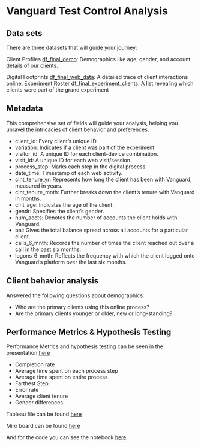 # Vanguard Test Control Analysis

## Data sets
There are three datasets that will guide your journey:

Client Profiles [df_final_demo](data/raw/df_final_demo.csv): Demographics like age, gender, and account details of our clients.

Digital Footprints [df_final_web_data](data/raw/df_final_web_data_combined.csv): A detailed trace of client interactions online.
Experiment Roster [df_final_experiment_clients]((data/raw/df_final_experiment_clients.csv)): A list revealing which clients were part of the grand experiment

## Metadata
This comprehensive set of fields will guide your analysis, helping you unravel the intricacies of client behavior and preferences.

* client_id: Every client’s unique ID.
* variation: Indicates if a client was part of the experiment.
* visitor_id: A unique ID for each client-device combination.
* visit_id: A unique ID for each web visit/session.
* process_step: Marks each step in the digital process.
* date_time: Timestamp of each web activity.
* clnt_tenure_yr: Represents how long the client has been with Vanguard, measured in years.
* clnt_tenure_mnth: Further breaks down the client’s tenure with Vanguard in months.
* clnt_age: Indicates the age of the client.
* gendr: Specifies the client’s gender.
* num_accts: Denotes the number of accounts the client holds with Vanguard.
* bal: Gives the total balance spread across all accounts for a particular client.
* calls_6_mnth: Records the number of times the client reached out over a call in the past six months.
* logons_6_mnth: Reflects the frequency with which the client logged onto Vanguard’s platform over the last six months.

## Client behavior analysis

Answered the following questions about demographics:

* Who are the primary clients using this online process?
* Are the primary clients younger or older, new or long-standing?

## Performance Metrics & Hypothesis Testing

Performance Metrics and hypothesis testing can be seen in the presentation [here](slides/ppt.pdf)

* Completion rate
* Average time spent on each process step
* Average time spent on entire process
* Farthest Step
* Error rate
* Average client tenure
* Gender differences


Tableau file can be found [here](slides/Tableau.twb)

Miro board can be found [here](https://miro.com/app/board/uXjVK-e1Sk8=/)

And for the code you can see the notebook [here](notebooks/Customer-Experience.ipynb)
